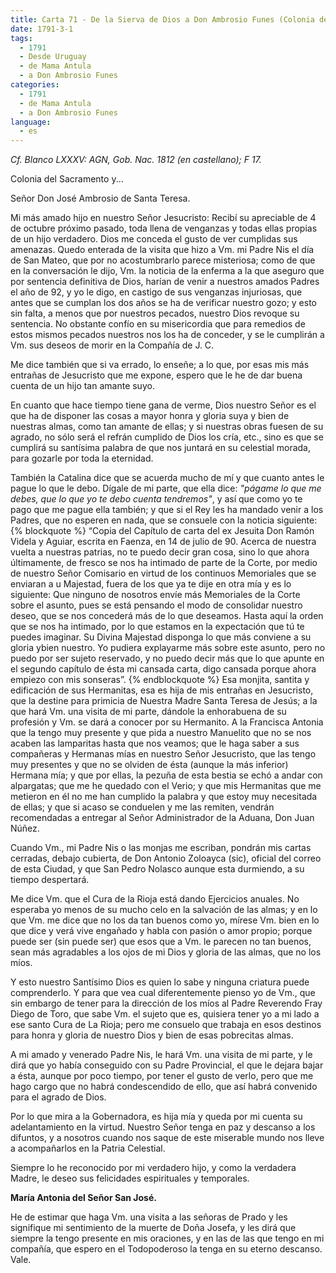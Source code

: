 ```yaml
---
title: Carta 71 - De la Sierva de Dios a Don Ambrosio Funes (Colonia del Sacramento, 1791).
date: 1791-3-1
tags:
  - 1791
  - Desde Uruguay
  - de Mama Antula
  - a Don Ambrosio Funes
categories:
  - 1791
  - de Mama Antula
  - a Don Ambrosio Funes
language:
  - es
---
```


_Cf. Blanco LXXXV: AGN, Gob. Nac. 1812 (en castellano); F 17._

Colonia del Sacramento y...

Señor Don José Ambrosio de Santa Teresa.

Mi más amado hijo en nuestro Señor Jesucristo: Recibí su apreciable de 4 de octubre próximo pasado, toda llena de venganzas y todas ellas propias de un hijo verdadero. Dios me conceda el gusto de ver cumplidas sus amenazas. Quedo enterada de la visita que hizo a Vm. mi Padre Nis el día de San Mateo, que por no acostumbrarlo parece misteriosa; como de que en la conversación le dijo, Vm. la noticia de la enferma a la que aseguro que por sentencia definitiva de Dios, harían de venir a nuestros amados Padres el año de 92, y yo le digo, en castigo de sus venganzas injuriosas, que antes que se cumplan los dos años se ha de verificar nuestro gozo; y esto sin falta, a menos que por nuestros pecados, nuestro Dios revoque su sentencia. No obstante confío en su misericordia que para remedios de estos mismos pecados nuestros nos los ha de conceder, y se le cumplirán a Vm. sus deseos de morir en la Compañía de J. C.

Me dice también que si va errado, lo enseñe; a lo que, por esas mis más entrañas de Jesucristo que me expone, espero que le he de dar buena cuenta de un hijo tan amante suyo.

En cuanto que hace tiempo tiene gana de verme, Dios nuestro Señor es el que ha de disponer las cosas a mayor honra y gloria suya y bien de nuestras almas, como tan amante de ellas; y si nuestras obras fuesen de su agrado, no sólo será el refrán cumplido de Dios los cría, etc., sino es que se cumplirá su santísima palabra de que nos juntará en su celestial morada, para gozarle por toda la eternidad.

También la Catalina dice que se acuerda mucho de mí y que cuanto antes le pague lo que le debo. Dígale de mi parte, que ella dice: _"págame lo que me debes, que lo que yo te debo cuenta tendremos"_, y así que como yo te pago que me pague ella también; y que si el Rey les ha mandado venir a los Padres, que no esperen en nada, que se consuele con la noticia siguiente:
{% blockquote %}
“Copia del Capítulo de carta del ex Jesuita Don Ramón Videla y Aguiar, escrita en Faenza, en 14 de julio de 90. Acerca de nuestra vuelta a nuestras patrias, no te puedo decir gran cosa, sino lo que ahora últimamente, de fresco se nos ha intimado de parte de la Corte, por medio de nuestro Señor Comisario en virtud de los continuos Memoriales que se enviaran a u Majestad, fuera de los que ya te dije en otra mía y es lo siguiente: Que ninguno de nosotros envíe más Memoriales de la Corte sobre el asunto, pues se está pensando el modo de consolidar nuestro deseo, que se nos concederá más de lo que deseamos. Hasta aquí la orden que se nos ha intimado, por lo que estamos en la expectación que tú te puedes imaginar. Su Divina Majestad disponga lo que más conviene a su gloria ybien nuestro. Yo pudiera explayarme más sobre este asunto, pero no puedo por ser sujeto reservado, y no puedo decir más que lo que apunte en el segundo capítulo de ésta mi cansada carta, digo cansada porque ahora empiezo con mis sonseras”.
{% endblockquote %}
Esa monjita, santita y edificación de sus Hermanitas, esa es hija de mis entrañas en Jesucristo, que la destine para primicia de Nuestra Madre Santa Teresa de Jesús; a la que  hará Vm. una visita de mi parte, dándole la enhorabuena de su profesión y Vm. se dará a conocer por su Hermanito. A la Francisca Antonia que la tengo muy presente y que pida a nuestro Manuelito que no se nos acaben las lamparitas hasta que nos veamos; que le haga saber a sus compañeras y Hermanas mías en nuestro Señor Jesucristo, que las tengo muy presentes y que no se olviden de ésta (aunque la más inferior) Hermana mía; y que por ellas, la pezuña de esta bestia se echó a andar con alpargatas; que me he quedado con el Verio; y que mis Hermanitas que me metieron en él no me han cumplido la palabra y que estoy muy necesitada de ellas; y que si acaso se conduelen y me las remiten, vendrán recomendadas a entregar al Señor Administrador de la Aduana, Don Juan Núñez.

Cuando Vm., mi Padre Nis o las monjas me escriban, pondrán mis cartas cerradas, debajo cubierta, de Don Antonio Zoloayca (sic), oficial del correo de esta Ciudad, y que San Pedro Nolasco aunque esta durmiendo, a su tiempo despertará.

Me dice Vm. que el Cura de la Rioja está dando Ejercicios anuales. No esperaba yo menos de su mucho celo en la salvación de las almas; y en lo que Vm. me dice que no los da tan buenos como yo, mírese Vm. bien en lo que dice y verá vive engañado y habla con pasión o amor propio; porque puede ser (sin puede ser) que esos que a Vm. le parecen no tan buenos, sean más agradables a los ojos de mi Dios y gloria de las almas, que no los míos.

Y esto nuestro Santísimo Dios es quien lo sabe y ninguna criatura puede comprenderlo. Y para que vea cual diferentemente pienso yo de Vm., que sin embargo de tener para la dirección de los míos al Padre Reverendo Fray Diego de Toro, que sabe Vm. el sujeto que es, quisiera tener yo a mi lado a ese santo Cura de La Rioja; pero me consuelo que trabaja en esos destinos para honra y gloria de nuestro Dios y bien de esas pobrecitas almas.

A mi amado y venerado Padre Nis, le hará Vm. una visita de mi parte, y le dirá que yo había conseguido con su Padre Provincial, el que le dejara bajar a ésta, aunque por poco tiempo, por tener el gusto de verlo, pero que me hago cargo que no habrá condescendido de ello, que así habrá convenido para el agrado de Dios.

Por lo que mira a la Gobernadora, es hija mía y queda por mi cuenta su adelantamiento en la virtud. Nuestro Señor tenga en paz y descanso a los difuntos, y a nosotros cuando nos  saque de este miserable mundo nos lleve a acompañarlos en la Patria Celestial.

Siempre lo he reconocido por mi verdadero hijo, y como la verdadera Madre, le deseo sus felicidades espirituales y temporales.

__María Antonia del Señor San José.__

He de estimar que haga Vm. una visita a las señoras de Prado y les signifique mi sentimiento de la muerte de Doña Josefa, y les dirá que siempre la tengo presente en mis oraciones, y en las de las que tengo en mi compañía, que espero en el Todopoderoso la tenga en su eterno descanso. Vale.
